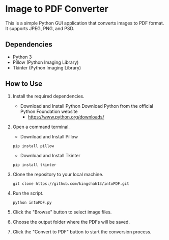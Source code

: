 # Image to PDF Converter

This is a simple Python GUI application that converts images to PDF format. It supports JPEG, PNG, and PSD.

## Dependencies

- Python 3
- Pillow (Python Imaging Library)
- Tkinter (Python Imaging Library)

## How to Use

1. Install the required dependencies.

   - Download and Install Python
     Download Python from the official Python Foundation website
      - https://www.python.org/downloads/
     
2. Open a command terminal.

   - Download and Install Pillow  
   ```
   pip install pillow
   ```
    
   - Download and Install Tkinter
   ```
   pip install tkinter
   ```

4. Clone the repository to your local machine.
   ```
   git clone https://github.com/kingshah13/intoPDF.git
     ```

5. Run the script.
   ```
   python intoPDF.py
    ```
    
6. Click the "Browse" button to select image files.
7. Choose the output folder where the PDFs will be saved.
8. Click the "Convert to PDF" button to start the conversion process.

